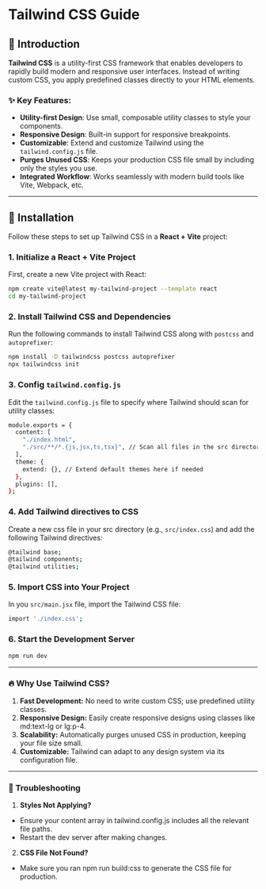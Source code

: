# Tailwind CSS Guide

## 📖 Introduction

**Tailwind CSS** is a utility-first CSS framework that enables developers to rapidly build modern and responsive user interfaces. Instead of writing custom CSS, you apply predefined classes directly to your HTML elements.

### ✨ Key Features:
- **Utility-first Design**: Use small, composable utility classes to style your components.
- **Responsive Design**: Built-in support for responsive breakpoints.
- **Customizable**: Extend and customize Tailwind using the `tailwind.config.js` file.
- **Purges Unused CSS**: Keeps your production CSS file small by including only the styles you use.
- **Integrated Workflow**: Works seamlessly with modern build tools like Vite, Webpack, etc.

---

## 🚀 Installation

Follow these steps to set up Tailwind CSS in a **React + Vite** project:

### 1. Initialize a React + Vite Project
First, create a new Vite project with React:
```bash
npm create vite@latest my-tailwind-project --template react
cd my-tailwind-project
```
### 2. Install Tailwind CSS and Dependencies
Run the following commands to install Tailwind CSS along with ```postcss``` and ```autoprefixer```:
```bash
npm install -D tailwindcss postcss autoprefixer
npx tailwindcss init
```
### 3. Config ```tailwind.config.js```
Edit the ```tailwind.config.js``` file to specify where Tailwind should scan for utility classes:
```bash
module.exports = {
  content: [
    "./index.html",
    "./src/**/*.{js,jsx,ts,tsx}", // Scan all files in the src directory
  ],
  theme: {
    extend: {}, // Extend default themes here if needed
  },
  plugins: [],
};
```
### 4. Add Tailwind directives to CSS
Create a new css file in your src directory (e.g., ```src/index.css```) and add the following Tailwind directives:
```bash
@tailwind base;
@tailwind components;
@tailwind utilities;
```

### 5. Import CSS into Your Project
In you ```src/main.jsx``` file, import the Tailwind CSS file:
```bash
import './index.css';
```

### 6. Start the Development Server
```bash
npm run dev
```
---
### 🔥 Why Use Tailwind CSS?
1. **Fast Development:** No need to write custom CSS; use predefined utility classes.
2. **Responsive Design:** Easily create responsive designs using classes like md:text-lg or lg:p-4.
3. **Scalability:** Automatically purges unused CSS in production, keeping your file size small.
4. **Customizable:** Tailwind can adapt to any design system via its configuration file.
---
### 🧐 Troubleshooting
1. **Styles Not Applying?**
- Ensure your content array in tailwind.config.js includes all the relevant file paths.
- Restart the dev server after making changes.
2. **CSS File Not Found?**
- Make sure you ran npm run build:css to generate the CSS file for production.

